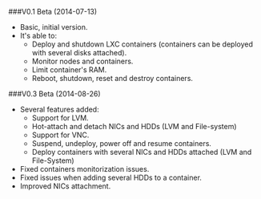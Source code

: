 ###V0.1 Beta (2014-07-13)

* Basic, initial version.
* It's able to:
    * Deploy and shutdown LXC containers (containers can be deployed with several disks attached).
    * Monitor nodes and containers.
    * Limit container's RAM.
    * Reboot, shutdown, reset and destroy containers.


###V0.3 Beta (2014-08-26)

* Several features added:
    * Support for LVM.
    * Hot-attach and detach NICs and HDDs (LVM and File-system)
    * Support for VNC.
    * Suspend, undeploy, power off and resume containers.
    * Deploy containers with several NICs and HDDs attached (LVM and File-System)
* Fixed containers monitorization issues.
* Fixed issues when adding several HDDs to a container.
* Improved NICs attachment.
